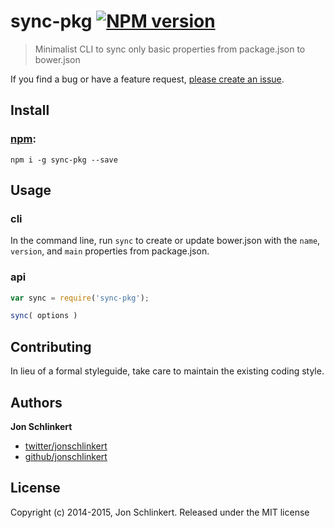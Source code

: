 # sync-pkg [![NPM version](https://badge.fury.io/js/sync-pkg.png)](http://badge.fury.io/js/sync-pkg)

> Minimalist CLI to sync only basic properties from package.json to bower.json

If you find a bug or have a feature request, [please create an issue](https://github.com/jonschlinkert/sync-pkg/issues).

## Install

### [npm](npmjs.org):

```
npm i -g sync-pkg --save
```

## Usage

### cli

In the command line, run `sync` to create or update bower.json with the `name`, `version`, and `main` properties from package.json.

### api

```js
var sync = require('sync-pkg');

sync( options )
```

## Contributing
In lieu of a formal styleguide, take care to maintain the existing coding style.

## Authors

**Jon Schlinkert**

+ [twitter/jonschlinkert](http://twitter.com/jonschlinkert)
+ [github/jonschlinkert](https://github.com/jonschlinkert)


## License
Copyright (c) 2014-2015, Jon Schlinkert.
Released under the MIT license